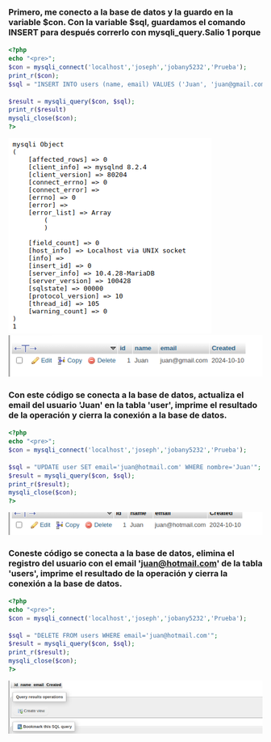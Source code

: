 
### Primero, me conecto a la base de datos y la guardo en la variable $con. Con la variable $sql, guardamos el comando INSERT para después correrlo con mysqli_query.Salio 1 porque 

```php
<?php
echo "<pre>";
$con = mysqli_connect('localhost','joseph','jobany5232','Prueba');
print_r($con);
$sql = "INSERT INTO users (name, email) VALUES ('Juan', 'juan@gmail.com')";

$result = mysqli_query($con, $sql);
print_r($result)
mysqli_close($con);
?>
```

![alt text](image.png)
![alt text](image-1.png)

###  Con este código se conecta a la base de datos, actualiza el email del usuario 'Juan' en la tabla 'user', imprime el resultado de la operación y cierra la conexión a la base de datos.
```php
<?php
echo "<pre>";
$con = mysqli_connect('localhost','joseph','jobany5232','Prueba');

$sql = "UPDATE user SET email='juan@hotmail.com' WHERE nombre='Juan'";
$result = mysqli_query($con, $sql);
print_r($result);
mysqli_close($con);
?>

``` 

![alt text](image-2.png)



### Coneste código se conecta a la base de datos, elimina el registro del usuario con el email 'juan@hotmail.com' de la tabla 'users', imprime el resultado de la operación y cierra la conexión a la base de datos.
```php
<?php
echo "<pre>";
$con = mysqli_connect('localhost','joseph','jobany5232','Prueba');

$sql = "DELETE FROM users WHERE email='juan@hotmail.com'";
$result = mysqli_query($con, $sql);
print_r($result);
mysqli_close($con);
?>
```

![alt text](image-3.png)